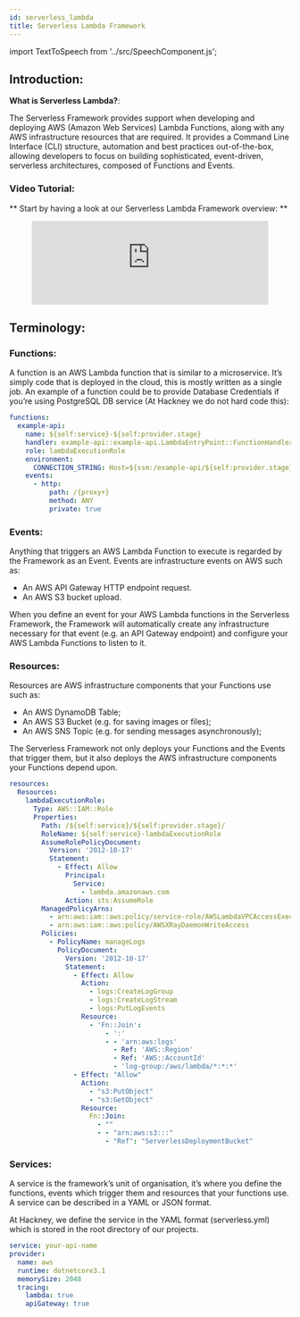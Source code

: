 ```yaml
---
id: serverless_lambda
title: Serverless Lambda Framework
---
```

import TextToSpeech from '../src/SpeechComponent.js';

<TextToSpeech>

## Introduction:

**What is Serverless Lambda?**:

The Serverless Framework provides support when developing and deploying AWS (Amazon Web Services) Lambda Functions, along with any AWS infrastructure resources that are required. It provides a Command Line Interface (CLI) structure, automation and best practices out-of-the-box,  allowing developers to focus on building sophisticated, event-driven, serverless architectures, composed of Functions and Events.

### Video Tutorial:

** Start by having a look at our Serverless Lambda Framework overview: **

<figure class="video-container">
  <iframe width="100%" src="https://www.youtube.com/embed/EnID_C4yB_Y" title="YouTube video player" frameborder="0" allow="accelerometer; autoplay; clipboard-write; encrypted-media; gyroscope; picture-in-picture" allowfullscreen></iframe>
</figure>

## Terminology:
### Functions:

A function is an AWS Lambda function that is similar to a microservice. It’s simply code that is deployed in the cloud, this is mostly written as a single job. An example of a function could be to provide Database Credentials if you’re using PostgreSQL DB service (At Hackney we do not hard code this):

```yaml title="serverless.yml" {9}
functions:
  example-api:
    name: ${self:service}-${self:provider.stage}
    handler: example-api::example-api.LambdaEntryPoint::FunctionHandlerAsync
    role: lambdaExecutionRole
    environment:
      CONNECTION_STRING: Host=${ssm:/example-api/${self:provider.stage}/postgres-hostname};Port=${ssm:/example-api/${self:provider.stage}/postgres-port};Database=example-api-mirror;Username=${ssm:/example-api/${self:provider.stage}/postgres-username};Password=${ssm:/example-api/${self:provider.stage}/postgres-password}
    events:
      - http:
          path: /{proxy+}
          method: ANY
          private: true
```
### Events:

Anything that triggers an AWS Lambda Function to execute is regarded by the Framework as an Event. Events are infrastructure events on AWS such as:
- An AWS API Gateway HTTP endpoint request.
- An AWS S3 bucket upload.

When you define an event for your AWS Lambda functions in the Serverless Framework, the Framework will automatically create any infrastructure necessary for that event (e.g. an API Gateway endpoint) and configure your AWS Lambda Functions to listen to it.
### Resources:

Resources are AWS infrastructure components that your Functions use such as:
- An AWS DynamoDB Table;
- An AWS S3 Bucket (e.g. for saving images or files);
- An AWS SNS Topic (e.g. for sending messages asynchronously);

The Serverless Framework not only deploys your Functions and the Events that trigger them, but it also deploys the AWS infrastructure components your Functions depend upon.

```yaml 
resources:
  Resources:
    lambdaExecutionRole:
      Type: AWS::IAM::Role
      Properties:
        Path: /${self:service}/${self:provider.stage}/
        RoleName: ${self:service}-lambdaExecutionRole
        AssumeRolePolicyDocument:
          Version: '2012-10-17'
          Statement:
            - Effect: Allow
              Principal:
                Service:
                  - lambda.amazonaws.com
              Action: sts:AssumeRole
        ManagedPolicyArns:
          - arn:aws:iam::aws:policy/service-role/AWSLambdaVPCAccessExecutionRole
          - arn:aws:iam::aws:policy/AWSXRayDaemonWriteAccess
        Policies:
          - PolicyName: manageLogs
            PolicyDocument:
              Version: '2012-10-17'
              Statement:
                - Effect: Allow
                  Action:
                    - logs:CreateLogGroup
                    - logs:CreateLogStream
                    - logs:PutLogEvents
                  Resource:
                    - 'Fn::Join':
                        - ':'
                        - - 'arn:aws:logs'
                          - Ref: 'AWS::Region'
                          - Ref: 'AWS::AccountId'
                          - 'log-group:/aws/lambda/*:*:*'
                - Effect: "Allow"
                  Action:
                    - "s3:PutObject"
                    - "s3:GetObject"
                  Resource:
                    Fn::Join:
                      - ""
                      - - "arn:aws:s3:::"
                        - "Ref": "ServerlessDeploymentBucket"
```

### Services:

A service is the framework’s unit of organisation, it’s where you define the functions, events which trigger them and resources that your functions use. A service can be described in a YAML or JSON format. 

At Hackney, we define the service in the YAML format (serverless.yml) which is stored in the root directory of our projects.

```yaml title="serverless.yml"
service: your-api-name
provider:
  name: aws
  runtime: dotnetcore3.1
  memorySize: 2048
  tracing:
    lambda: true
    apiGateway: true
```
</TextToSpeech>